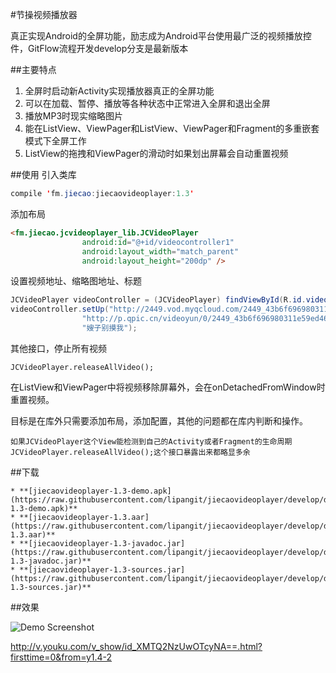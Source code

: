 #节操视频播放器

真正实现Android的全屏功能，励志成为Android平台使用最广泛的视频播放控件，GitFlow流程开发develop分支是最新版本

##主要特点
1. 全屏时启动新Activity实现播放器真正的全屏功能
2. 可以在加载、暂停、播放等各种状态中正常进入全屏和退出全屏
3. 播放MP3时现实缩略图片
4. 能在ListView、ViewPager和ListView、ViewPager和Fragment的多重嵌套模式下全屏工作
5. ListView的拖拽和ViewPager的滑动时如果划出屏幕会自动重置视频

##使用
引入类库
```java
compile 'fm.jiecao:jiecaovideoplayer:1.3'
```

添加布局
```html
<fm.jiecao.jcvideoplayer_lib.JCVideoPlayer
                android:id="@+id/videocontroller1"
                android:layout_width="match_parent"
                android:layout_height="200dp" />
```

设置视频地址、缩略图地址、标题
```java
JCVideoPlayer videoController = (JCVideoPlayer) findViewById(R.id.videocontroller);
videoController.setUp("http://2449.vod.myqcloud.com/2449_43b6f696980311e59ed467f22794e792.f20.mp4",
                "http://p.qpic.cn/videoyun/0/2449_43b6f696980311e59ed467f22794e792_1/640",
                "嫂子别摸我");
```

其他接口，停止所有视频
```
JCVideoPlayer.releaseAllVideo();
```

在ListView和ViewPager中将视频移除屏幕外，会在onDetachedFromWindow时重置视频。

目标是在库外只需要添加布局，添加配置，其他的问题都在库内判断和操作。
    
    如果JCVideoPlayer这个View能检测到自己的Activity或者Fragment的生命周期JCVideoPlayer.releaseAllVideo();这个接口暴露出来都略显多余

##下载

    * **[jiecaovideoplayer-1.3-demo.apk](https://raw.githubusercontent.com/lipangit/jiecaovideoplayer/develop/downloads/jiecaovideoplayer-1.3-demo.apk)**
    * **[jiecaovideoplayer-1.3.aar](https://raw.githubusercontent.com/lipangit/jiecaovideoplayer/develop/downloads/jiecaovideoplayer-1.3.aar)**
    * **[jiecaovideoplayer-1.3-javadoc.jar](https://raw.githubusercontent.com/lipangit/jiecaovideoplayer/develop/downloads/jiecaovideoplayer-1.3-javadoc.jar)**
    * **[jiecaovideoplayer-1.3-sources.jar](https://raw.githubusercontent.com/lipangit/jiecaovideoplayer/develop/downloads/jiecaovideoplayer-1.3-sources.jar)**
    
##效果

![Demo Screenshot][1]

http://v.youku.com/v_show/id_XMTQ2NzUwOTcyNA==.html?firsttime=0&from=y1.4-2


[1]: ./effect.gif
